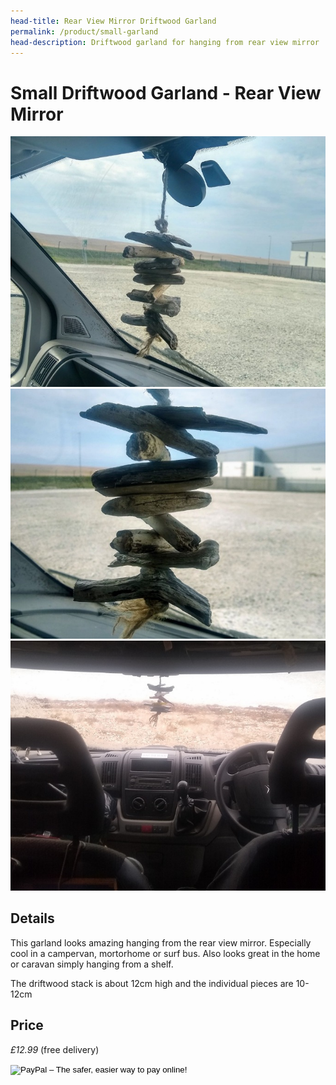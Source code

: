 ```yaml
---
head-title: Rear View Mirror Driftwood Garland
permalink: /product/small-garland
head-description: Driftwood garland for hanging from rear view mirror
---
```


# Small Driftwood Garland - Rear View Mirror

<div class="row">
  <div class="column">
    <img src="/assets/images/garland1-680.jpg"
alt="Rear View Mirror Driftwood Garland"/>
  </div> 
<div class="column">
 <img src="/assets/images/garland2-680.jpg"
alt="Gift for campervan, motorhome, RV, caravan, surf bus"
/>
</div> 
<div class="column">
    <img src="/assets/images/garland3_680.jpg"
alt="Gift for windsurfer, surfer, kitesurfer" />
 </div> 
<div class="column">
  
  </div>
 </div>


## Details
This garland looks amazing hanging from the rear view mirror.  Especially cool in a campervan, mortorhome or surf bus. Also looks great in the home or caravan simply hanging from a shelf. 

 The driftwood stack is about 12cm high and the individual pieces are 10-12cm

## Price

_£12.99_ (free delivery)

<form target="paypal" action="https://www.paypal.com/cgi-bin/webscr" method="post">
<input type="hidden" name="cmd" value="_s-xclick">
<input type="hidden" name="hosted_button_id" value="RGLS53SFE8XAY">
<input type="image" src="https://www.paypalobjects.com/en_GB/i/btn/btn_cart_LG.gif" border="0" name="submit" alt="PayPal – The safer, easier way to pay online!">
<img alt="" border="0" src="https://www.paypalobjects.com/en_GB/i/scr/pixel.gif" width="1" height="1">
</form>


<!--
### International delivery
Item only available as part of the
international gift bundle
-->
